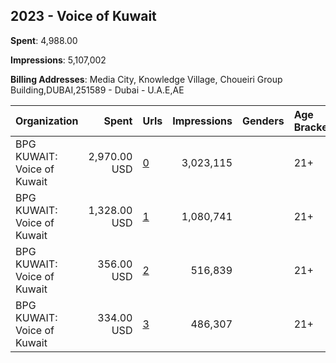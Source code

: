 ## 2023 - Voice of Kuwait 
**Spent**: 4,988.00

**Impressions**: 5,107,002

**Billing Addresses**: Media City, Knowledge Village, Choueiri Group Building,DUBAI,251589 - Dubai - U.A.E,AE

|Organization|Spent|Urls|Impressions|Genders|Age Brackets|Country Codes|
|:---|---:|:---|---:|:---|:---|:---|
|BPG KUWAIT: Voice of Kuwait|2,970.00 USD|[0](https://www.snap.com/political-ads/asset/b12070291de63526a248515530aa0664b613ca6f6d2e6bd4bc870d5d988bb317?mediaType=mp4)|3,023,115||21+|kuwait|
|BPG KUWAIT: Voice of Kuwait|1,328.00 USD|[1](https://www.snap.com/political-ads/asset/a22f0d15428ea44ee323cba8be835964e96e7df1ef7f1eee7410d19de5140c5f?mediaType=mp4)|1,080,741||21+|kuwait|
|BPG KUWAIT: Voice of Kuwait|356.00 USD|[2](https://www.snap.com/political-ads/asset/b12070291de63526a248515530aa0664b613ca6f6d2e6bd4bc870d5d988bb317?mediaType=mp4)|516,839||21+|kuwait|
|BPG KUWAIT: Voice of Kuwait|334.00 USD|[3](https://www.snap.com/political-ads/asset/48c48c8d0366d39d0453b1e5e219fb166669c6f8beefc295fea20966e4d811a2?mediaType=mp4)|486,307||21+|kuwait|
